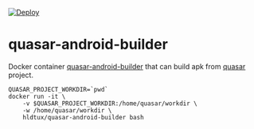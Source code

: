 [![Deploy](https://github.com/humbertodias/quasar-android-builder/actions/workflows/deploy.yml/badge.svg)](https://github.com/humbertodias/quasar-android-builder/actions/workflows/deploy.yml)

# quasar-android-builder
Docker container [quasar-android-builder](https://hub.docker.com/r/hldtux/quasar-android-builder) that can build apk from [quasar](quasar.dev) project.

```shell
QUASAR_PROJECT_WORKDIR=`pwd`
docker run -it \
  	-v $QUASAR_PROJECT_WORKDIR:/home/quasar/workdir \
  	-w /home/quasar/workdir \
  	hldtux/quasar-android-builder bash
```
